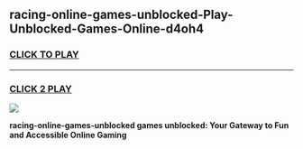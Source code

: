 
## racing-online-games-unblocked-Play-Unblocked-Games-Online-d4oh4
<h3>
<a href="https://premium76.site?title=racing-online-games-unblocked&ref=24A">CLICK TO PLAY</a></h3>
<hr>

<h3>
<a href="https://premium76.site?title=racing-online-games-unblocked&ref=24A">CLICK 2 PLAY</a>
  
</h3>

<a href="https://premium76.site?title=racing-online-games-unblocked&ref=24A"><img src="https://clearcache.store/games.png"></a>


**racing-online-games-unblocked games unblocked: Your Gateway to Fun and Accessible Online Gaming**
